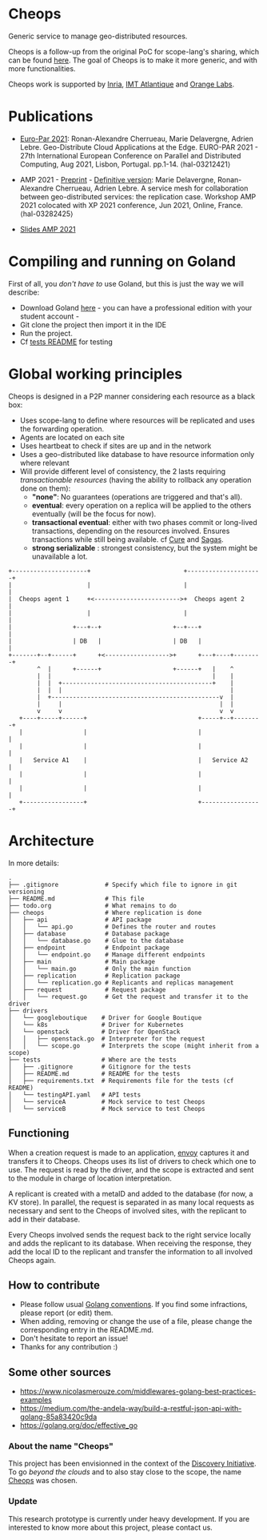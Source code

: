 # Cheops

Generic service to manage geo-distributed resources.

Cheops is a follow-up from the original PoC for scope-lang's sharing,
which can be found [here](https://github.com/BeyondTheClouds/openstackoid).
The goal of Cheops is to make it more generic, and with more
functionalities.

Cheops work is supported by [Inria](https://www.inria.fr/),
[IMT Atlantique](https://www.imt-atlantique.fr/) and
[Orange Labs](https://www.orange.com/).

# Publications

- [Euro-Par 2021](https://hal.inria.fr/hal-03212421v1): Ronan-Alexandre Cherrueau, Marie Delavergne, Adrien Lebre. Geo-Distribute Cloud Applications at the Edge. EURO-PAR 2021 - 27th International European Conference on Parallel and Distributed Computing, Aug 2021, Lisbon, Portugal. pp.1-14. ⟨hal-03212421⟩

- AMP 2021 - [Preprint](https://hal.inria.fr/hal-03282425) - [Definitive version](https://amp.fe.up.pt/2021/papers/paper1/): Marie Delavergne, Ronan-Alexandre Cherrueau, Adrien Lebre. A service mesh for collaboration between geo-distributed services: the replication case. Workshop AMP 2021 colocated with XP 2021 conference, Jun 2021, Online, France. ⟨hal-03282425⟩

- [Slides AMP 2021](https://docs.google.com/presentation/d/1ZusGXEKPaRXQUaodkuvzJ5awdUmU6o8muxNYB-GZOPo/edit?usp=sharing)

# Compiling and running on Goland

First of all, you *don't have to* use Goland, but this is just the way we
will describe:
- Download Goland [here](https://www.jetbrains.com/go/) - you can have a
  professional edition with your student account -
- Git clone the project then import it in the IDE
- Run the project.
- Cf [tests README](tests/README.md) for testing


# Global working principles

Cheops is designed in a P2P manner considering each resource as a black box:
  + Uses scope-lang to define where resources will be replicated and uses
    the forwarding operation.
  + Agents are located on each site
  + Uses heartbeat to check if sites are up and in the network
  + Uses a geo-distributed like database to have resource information only
    where relevant
  + Will provide different level of consistency, the 2 lasts requiring
    *transactionable resources* (having the ability to rollback any
    operation done on them):
    - **"none"**: No guarantees (operations are triggered and that's all).
    - **eventual**: every operation on a replica will be applied to the others
      eventually (will be the focus for now).
    - **transactional eventual**: either with two phases commit
      or long-lived transactions, depending on the resources
      involved. Ensures transactions while still being available. cf [Cure]
      and [Sagas].
    - **strong serializable** : strongest consistency, but the system might
      be unavailable a lot.


```
+---------------------+                          +---------------------+
|                     |                          |                     |
|  Cheops agent 1     +<------------------------>+  Cheops agent 2     |
|                     |                          |                     |
|                 +---+--+                    +--+---+                 |
|                 | DB   |                    | DB   |                 |
+-------+--+------+      +<------------------>+      +---+----+--------+
        ^  |      +------+                    +------+   |    ^
        |  |                                             |    |
        |  |  +------------------------------------------+    |
        |  |  |                                               |
        |  +-----------------------------------------------v  |
        |     |                                            |  |
        v     v                                            v  v
   +----+-----+------+                               +-----+--+--------+
   |                 |                               |                 |
   |                 |                               |                 |
   |   Service A1    |                               |   Service A2    |
   |                 |                               |                 |
   |                 |                               |                 |
   +-----------------+                               +-----------------+
```


# Architecture

In more details:

```
.
├── .gitignore             # Specify which file to ignore in git versioning
├── README.md              # This file
├── todo.org               # What remains to do
├── cheops                 # Where replication is done
│   ├── api                # API package
│   │   └── api.go         # Defines the router and routes
│   ├── database           # Database package
│   │   └── database.go    # Glue to the database
│   ├── endpoint           # Endpoint package
│   │   └── endpoint.go    # Manage different endpoints
│   ├── main               # Main package
│   │   └── main.go        # Only the main function
│   ├── replication        # Replication package
│   │   └── replication.go # Replicants and replicas management
│   ├── request            # Request package
│   │   └── request.go     # Get the request and transfer it to the driver
├── drivers
│   └── googleboutique    # Driver for Google Boutique
│   └── k8s               # Driver for Kubernetes
│   └── openstack         # Driver for OpenStack
│   │   ├── openstack.go  # Interpreter for the request
│   │   └── scope.go      # Interprets the scope (might inherit from a scope)
├── tests                 # Where are the tests
│   ├── .gitignore        # Gitignore for the tests
│   ├── README.md         # README for the tests
│   ├── requirements.txt  # Requirements file for the tests (cf README)
│   └── testingAPI.yaml   # API tests
│   └── serviceA          # Mock service to test Cheops
│   └── serviceB          # Mock service to test Cheops
```

## Functioning

When a creation request is made to an application, [envoy] captures it and
transfers
it to Cheops. Cheops uses its list of drivers to check which one to use. The
request is read by the driver, and the scope is extracted and sent to the
module in charge of location interpretation.

A replicant is created with a metaID and added to the database (for now, a
KV store).
In parallel, the request is separated in as many local requests as necessary
and sent to the Cheops of involved sites, with the replicant to add in their
database.

Every Cheops involved sends the request back to the right service locally
and adds the replicant to its database. When receiving the response, they
add the local ID to the replicant and transfer the information to all
involved Cheops again.

## How to contribute

- Please follow usual [Golang conventions]. If you find some infractions,
  please report (or edit) them.
- When adding, removing or change the use of a file, please change the
  corresponding entry in the README.md.
- Don't hesitate to report an issue!
- Thanks for any contribution :)

## Some other sources

- https://www.nicolasmerouze.com/middlewares-golang-best-practices-examples
- https://medium.com/the-andela-way/build-a-restful-json-api-with-golang-85a83420c9da
- https://golang.org/doc/effective_go

### About the name "Cheops"

This project has been envisionned in the context of the [Discovery
Initiative](https://beyondtheclouds.github.io/).
To go *beyond the clouds* and to also stay close to the scope, the
name [Cheops](https://cheops.unibe.ch/) was chosen.

[Cure]: https://pages.lip6.fr/Marc.Shapiro/papers/Cure-final-ICDCS16.pdf
[Sagas]: http://www.amundsen.com/downloads/sagas.pdf
[envoy]: https://www.consul.io/docs/connect/proxies/envoy
[Golang conventions]: (https://medium.com/@kdnotes/golang-naming-rules-and-conventions-8efeecd23b68)


### Update

This research prototype is currently under heavy development. If you are interested to know more about this project, please contact us.

